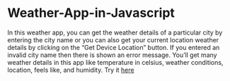 # Weather-App-in-Javascript
In this weather app, you can get the weather details of a particular city by entering the city name or you can also get your current location weather details by clicking on the “Get Device Location” button. If you entered an invalid city name then there is shown an error message. You’ll get many weather details in this app like temperature in celsius, weather conditions, location, feels like, and humidity. Try it [here](https://chiragagrawal9200.github.io/Weather-App-in-Javascript/)
